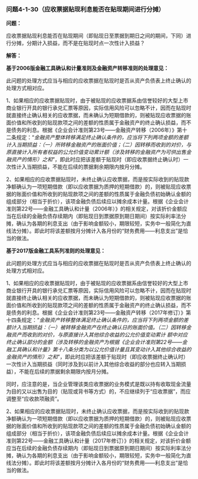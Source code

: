 ### 问题4-1-30（应收票据贴现利息能否在贴现期间进行分摊）

**问题：**

应收票据贴现利息能否在贴现期间（即贴现日至票据到期日之间的期间，下同）进行分摊，分期计入损益，而不是在贴现时点一次性计入损益？

**解答：**

**基于2006版金融工具确认和计量准则及金融资产转移准则的处理意见：**

此问题的处理方式应当与相应的应收票据在贴现时是否从资产负债表上终止确认的处理方式相对应。

1、如果相应的应收票据贴现时，由于被贴现的应收票据系由信誉较好的大型上市商业银行开具的银行承兑汇票等原因，实际信用风险可以忽略不计，因而在贴现时就直接终止确认相关的应收票据，而未确认为短期借款的，则被贴现应收票据的账面价值和所收到的贴现款项之间的差额的性质属于金融资产的终止确认损益，而不是债务的利息。根据《企业会计准则第23号——金融资产转移（2006年）》第十二条规定：“*金融资产整体转移满足终止确认条件的，应当将下列两项金额的差额计入当期损益：（一）所转移金融资产的账面价值；（二）因转移而收到的对价，与原直接计入所有者权益的公允价值变动累计额（涉及转移的金融资产为可供出售金融资产的情形）之和*”，即此时应把该差额于贴现时（即应收票据终止确认时）一次性计入当期损益，不能在后续的票据剩余期限内按月分摊。

2、如果相应的应收票据贴现时，未终止确认应收票据，而是按实际收到的贴现款净额确认为一项短期借款（即以应收票据为质押的短期借款）的，则被贴现应收票据的账面价值和所收到的贴现款项之间的差额的性质属于金融负债初始确认金额的组成部分（相当于折价），该项金融负债后续应以摊余成本计量。根据《企业会计准则第22号——金融工具确认和计量（2006年）》的相关规定，对该折价金额应当在后续的金融负债存续期内（即贴现日到票据原到期日期间）按实际利率法分摊，确认为各期的利息支出（由于影响金额较小，期限较短，实务中一般简化为直线法分摊）。即此时将该差额按月分摊计入各月份的“财务费用——利息支出”是恰当的做法。

**基于2017版金融工具系列准则的处理意见：**

此问题的处理方式应当与相应的应收票据在贴现时是否从资产负债表上终止确认的处理方式相对应。

1、如果相应的应收票据贴现时，由于被贴现的应收票据系由信誉较好的大型上市商业银行开具的银行承兑汇票等原因，实际信用风险可以忽略不计，因而在贴现时就直接终止确认相关的应收票据，而未确认为短期借款的，则被贴现应收票据的账面价值和所收到的贴现款项之间的差额的性质属于金融资产的终止确认损益，而不是债务的利息。根据《企业会计准则第23号——金融资产转移（2017年修订）》第十四条规定：“*金融资产转移整体满足终止确认条件的，应当将下列两项金额的差额计入当期损益：（一）被转移金融资产在终止确认日的账面价值。（二）因转移金融资产而收到的对价，与原直接计入其他综合收益的公允价值变动累计
额中对应终止确认部分的金额（涉及转移的金融资产为根据《企业会计准则第22号——金融工具确认和计量》第十八条分类为以公允价值计量且其变动计入其他综合收益的金融资产的情形）之和*”，即此时应把该差额于贴现时（即应收票据终止确认时）一次性计入当期损益（同时涉及到以前计入其他综合收益的部分也应转入当期损益），不能在后续的票据剩余期限内按月分摊。

同时，应注意的是，当企业管理该类应收票据的业务模式是既以持有收取现金流量为目的又以出售为目的（贴现或背书等方式）的，不应继续列于“应收票据”，而应调整至“应收款项融资”。

2、如果相应的应收票据贴现时，未终止确认应收票据，而是按实际收到的贴现款净额确认为一项短期借款（即以应收票据为质押的短期借款）的，则被贴现应收票据的账面价值和所收到的贴现款项之间的差额的性质属于金融负债初始确认金额的组成部分（相当于折价），该项金融负债后续应以摊余成本计量。根据《企业会计准则第22号——金融工具确认和计量（2017年修订）》的相关规定，对该折价金额应当在后续的金融负债存续期内（即贴现日到票据原到期日期间）按实际利率法分摊，确认为各期的利息支出（由于影响金额较小，期限较短，实务中一般简化为直线法分摊）。即此时将该差额按月分摊计入各月份的“财务费用——利息支出”是恰当的做法。